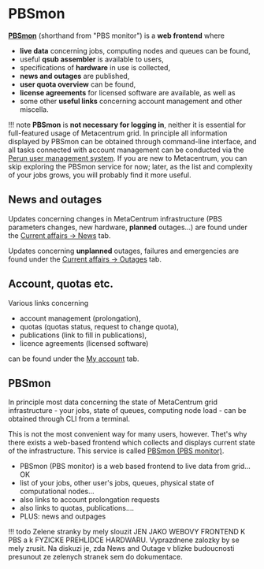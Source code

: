 # PBSmon

**[PBSmon](https://metavo.metacentrum.cz/en/index.html)** (shorthand from "PBS monitor") is a **web frontend** where

- **live data** concerning jobs, computing nodes and queues can be found,
- useful **qsub assembler** is available to users,
- specifications of **hardware** in use is collected,
- **news and outages** are published,
- **user quota overview** can be found,
- **license agreements** for licensed software are available, as well as
- some other **useful links** concerning account management and other miscella.

!!! note
    **PBSmon** is **not necessary for logging in**, neither it is essential for full-featured usage of Metacentrum grid. In principle all information displayed by PBSmon can be obtained through command-line interface, and all tasks connected with account management can be conducted via the [Perun user management system](https://perun.e-infra.cz/login). If you are new to Metacentrum, you can skip exploring the PBSmon service for now; later, as the list and complexity of your jobs grows, you will probably find it more useful.
 


## News and outages

Updates concerning changes in MetaCentrum infrastructure (PBS parameters changes, new hardware, **planned** outages...) are found under the [Current affairs -> News](https://metavo.metacentrum.cz/en/news/news.jsp) tab.

Updates concerning **unplanned** outages, failures and emergencies are found under the [Current affairs -> Outages](https://metavo.metacentrum.cz/en/news/outages.jsp) tab.

## Account, quotas etc.

Various links concerning 

- account management (prolongation),
- quotas (quotas status, request to change quota),
- publications (link to fill in publications),
- licence agreements (licensed software)

can be found under the [My account](https://metavo.metacentrum.cz/en/myaccount/index.html) tab.

## PBSmon

In principle most data concerning the state of MetaCentrum grid infrastructure - your jobs, state of queues, computing node load - can be obtained through CLI from a terminal.

This is not the most convenient way for many users, however. Thet's why there exists a web-based frontend which collects and displays current state of the infrastructure. This service is called [PBSmon (PBS monitor)](https://metavo.metacentrum.cz/en/state/index.html).



- PBSmon (PBS monitor) is a web based frontend to live data from grid... OK
- list of your jobs, other user's jobs, queues, physical state of computational nodes...
- also links to account prolongation requests
- also links to quotas, publications....
- PLUS: news and outpages

!!! todo
     Zelene stranky by mely slouzit JEN JAKO WEBOVY FRONTEND K PBS a k FYZICKE PREHLIDCE HARDWARU. Vyprazdnene zalozky by se mely zrusit. Na diskuzi je, zda News and Outage v blizke budoucnosti presunout ze zelenych stranek sem do dokumentace. 

